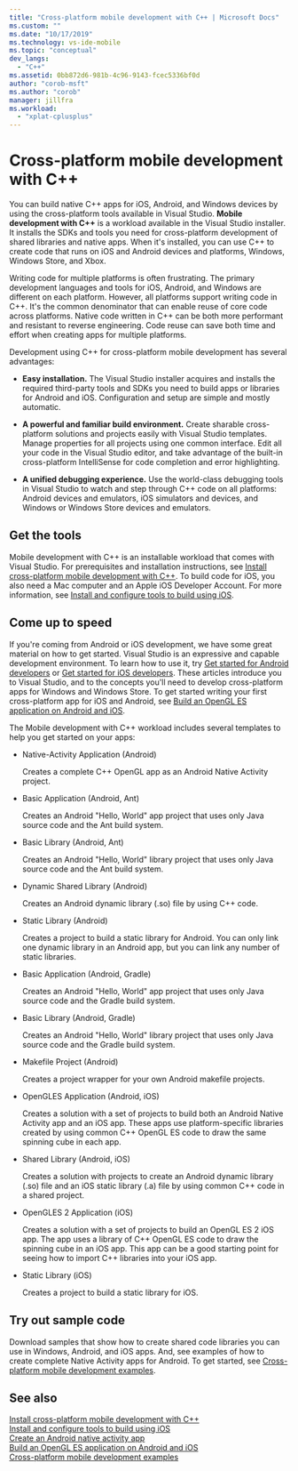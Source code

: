 ```yaml
---
title: "Cross-platform mobile development with C++ | Microsoft Docs"
ms.custom: ""
ms.date: "10/17/2019"
ms.technology: vs-ide-mobile
ms.topic: "conceptual"
dev_langs:
  - "C++"
ms.assetid: 0bb872d6-981b-4c96-9143-fcec5336bf0d
author: "corob-msft"
ms.author: "corob"
manager: jillfra
ms.workload:
  - "xplat-cplusplus"
---
```

# Cross-platform mobile development with C++

You can build native C++ apps for iOS, Android, and Windows devices by using the cross-platform tools available in Visual Studio. **Mobile development with C++** is a workload available in the Visual Studio installer. It installs the SDKs and tools you need for cross-platform development of shared libraries and native apps. When it's installed, you can use C++ to create code that runs on iOS and Android devices and platforms, Windows, Windows Store, and Xbox.

Writing code for multiple platforms is often frustrating. The primary development languages and tools for iOS, Android, and Windows are different on each platform. However, all platforms support writing code in C++. It's the common denominator that can enable reuse of core code across platforms. Native code written in C++ can be both more performant and resistant to reverse engineering. Code reuse can save both time and effort when creating apps for multiple platforms.

Development using C++ for cross-platform mobile development has several advantages:

- **Easy installation.** The Visual Studio installer acquires and installs the required third-party tools and SDKs you need to build apps or libraries for Android and iOS. Configuration and setup are simple and mostly automatic.

- **A powerful and familiar build environment.** Create sharable cross-platform solutions and projects easily with Visual Studio templates. Manage properties for all projects using one common interface. Edit all your code in the Visual Studio editor, and take advantage of the built-in cross-platform IntelliSense for code completion and error highlighting.

- **A unified debugging experience.** Use the world-class debugging tools in Visual Studio to watch and step through C++ code on all platforms: Android devices and emulators, iOS simulators and devices, and Windows or Windows Store devices and emulators.

## Get the tools

Mobile development with C++ is an installable workload that comes with Visual Studio. For prerequisites and installation instructions, see [Install cross-platform mobile development with C++](../cross-platform/install-visual-cpp-for-cross-platform-mobile-development.md). To build code for iOS, you also need a Mac computer and an Apple iOS Developer Account. For more information, see [Install and configure tools to build using iOS](../cross-platform/install-and-configure-tools-to-build-using-ios.md).

## Come up to speed

If you're coming from Android or iOS development, we have some great material on how to get started. Visual Studio is an expressive and capable development environment. To learn how to use it, try [Get started for Android developers](/previous-versions/windows/apps/dn275875\(v=win.10\)) or [Get started for iOS developers](/previous-versions/windows/apps/jj657966\(v=win.10\)). These articles introduce you to Visual Studio, and to the concepts you'll need to develop cross-platform apps for Windows and Windows Store. To get started writing your first cross-platform app for iOS and Android, see [Build an OpenGL ES application on Android and iOS](../cross-platform/build-an-opengl-es-application-on-android-and-ios.md).

The Mobile development with C++ workload includes several templates to help you get started on your apps:

- Native-Activity Application (Android)

  Creates a complete C++ OpenGL app as an Android Native Activity project.

- Basic Application (Android, Ant)

  Creates an Android "Hello, World" app project that uses only Java source code and the Ant build system.

- Basic Library (Android, Ant)

  Creates an Android "Hello, World" library project that uses only Java source code and the Ant build system.

- Dynamic Shared Library (Android)

  Creates an Android dynamic library (.so) file by using C++ code.

- Static Library (Android)

  Creates a project to build a static library for Android. You can only link one dynamic library in an Android app, but you can link any number of static libraries.

- Basic Application (Android, Gradle)

  Creates an Android "Hello, World" app project that uses only Java source code and the Gradle build system.

- Basic Library (Android, Gradle)

  Creates an Android "Hello, World" library project that uses only Java source code and the Gradle build system.

- Makefile Project (Android)

  Creates a project wrapper for your own Android makefile projects.

- OpenGLES Application (Android, iOS)

  Creates a solution with a set of projects to build both an Android Native Activity app and an iOS app. These apps use platform-specific libraries created by using common C++ OpenGL ES code to draw the same spinning cube in each app.

- Shared Library (Android, iOS)

  Creates a solution with projects to create an Android dynamic library (.so) file and an iOS static library (.a) file by using common C++ code in a shared project.

- OpenGLES 2 Application (iOS)

  Creates a solution with a set of projects to build an OpenGL ES 2 iOS app. The app uses a library of C++ OpenGL ES code to draw the spinning cube in an iOS app. This app can be a good starting point for seeing how to import C++ libraries into your iOS app.

- Static Library (iOS)

  Creates a project to build a static library for iOS.

## Try out sample code

Download samples that show how to create shared code libraries you can use in Windows, Android, and iOS apps. And, see examples of how to create complete Native Activity apps for Android. To get started, see [Cross-platform mobile development examples](../cross-platform/cross-platform-mobile-development-examples.md).

## See also

[Install cross-platform mobile development with C++](../cross-platform/install-visual-cpp-for-cross-platform-mobile-development.md)\
[Install and configure tools to build using iOS](../cross-platform/install-and-configure-tools-to-build-using-ios.md)\
[Create an Android native activity app](../cross-platform/create-an-android-native-activity-app.md)\
[Build an OpenGL ES application on Android and iOS](../cross-platform/build-an-opengl-es-application-on-android-and-ios.md)\
[Cross-platform mobile development examples](../cross-platform/cross-platform-mobile-development-examples.md)

